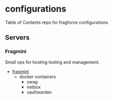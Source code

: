 # configurations
Table of Contents repo for fragforce configurations

## Servers
### Fragmini
Small vps for hosting tooling and management.
* [fragmini](https://github.com/fragforce/fragmini-config)
  * docker containers
    * swag
    * netbox
    * vaultwarden
